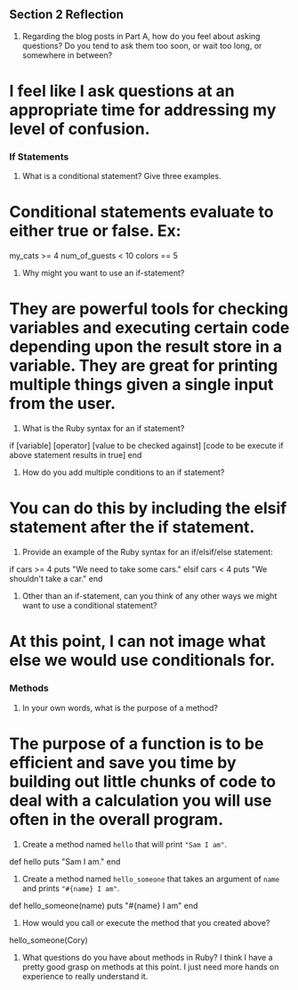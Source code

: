 ## Section 2 Reflection

1. Regarding the blog posts in Part A, how do you feel about asking questions? Do you tend to ask them too soon, or wait too long, or somewhere in between?

# I feel like I ask questions at an appropriate time for addressing my level of confusion.

### If Statements

1. What is a conditional statement? Give three examples.

# Conditional statements evaluate to either true or false. Ex:
my_cats >= 4
num_of_guests < 10
colors == 5

1. Why might you want to use an if-statement?

# They are powerful tools for checking variables and executing certain code depending upon the result store in a variable. They are great for printing multiple things given a single input from the user.


1. What is the Ruby syntax for an if statement?

if [variable] [operator] [value to be checked against]
  [code to be execute if above statement results in true]
end

1. How do you add multiple conditions to an if statement?

# You can do this by including the elsif statement after the if statement.

1. Provide an example of the Ruby syntax for an if/elsif/else statement:

if cars >= 4
  puts "We need to take some cars."
elsif cars < 4
  puts "We shouldn't take a car."
end

1. Other than an if-statement, can you think of any other ways we might want to use a conditional statement?

# At this point, I can not image what else we would use conditionals for.

### Methods

1. In your own words, what is the purpose of a method?
  # The purpose of a function is to be efficient and save you time by building out little chunks of code to deal with a calculation you will use often in the overall program.

1. Create a method named `hello` that will print `"Sam I am"`.

def hello
  puts "Sam I am."
end

1. Create a method named `hello_someone` that takes an argument of `name` and prints `"#{name} I am"`.

def hello_someone(name)
  puts "#{name} I am"
end

1. How would you call or execute the method that you created above?

hello_someone(Cory)

1. What questions do you have about methods in Ruby? I think I have a pretty good grasp on methods at this point. I just need more hands on experience to really understand it.
